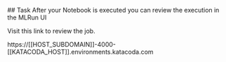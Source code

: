 ## Task
After your Notebook is executed you can review the execution in the MLRun UI  

Visit this link to review the job.

https://[[HOST_SUBDOMAIN]]-4000-[[KATACODA_HOST]].environments.katacoda.com


